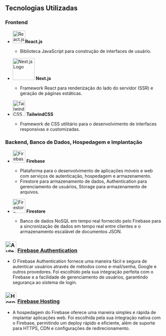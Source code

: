 ## Tecnologias Utilizadas

### Frontend

- <img src="https://upload.wikimedia.org/wikipedia/commons/a/a7/React-icon.svg" alt="React.js Logo" width="40" height="40" />**React.js** 
  - Biblioteca JavaScript para construção de interfaces de usuário.

- <img src="https://upload.wikimedia.org/wikipedia/commons/8/8e/Nextjs-logo.svg" alt="Next.js Logo" width="70" /> **Next.js** 
  - Framework React para renderização do lado do servidor (SSR) e geração de páginas estáticas.

- <img src="https://upload.wikimedia.org/wikipedia/commons/d/d5/Tailwind_CSS_Logo.svg" alt="TailwindCSS Logo" width="40" height="50" /> **TailwindCSS** 
  - Framework de CSS utilitário para o desenvolvimento de interfaces responsivas e customizadas.

### Backend, Banco de Dados, Hospedagem e Implantação

- <img src="https://www.gstatic.com/devrel-devsite/prod/veedbeaae685ee44a03112cb16b1d4bd8e26efe964d9c2b235745fe9600d13418/firebase/images/touchicon-180.png" alt="Firebase Logo" width="40" height="40" /> **Firebase** 
  - Plataforma para o desenvolvimento de aplicações móveis e web com serviços de autenticação, hospedagem e armazenamento.
  - Firestore para armazenamento de dados, Authentication para gerenciamento de usuários, Storage para armazenamento de arquivos.

- <img src="https://static-00.iconduck.com/assets.00/file-type-firestore-icon-1780x2048-0rzupks3.png" alt="Firestore Logo" width="40" height="45" /> **Firestore** 
  - Banco de dados NoSQL em tempo real fornecido pelo Firebase para a sincronização de dados em tempo real entre clientes e o armazenamento escalável de documentos JSON.

### <img src="https://s3.amazonaws.com/cdn.hotglue.xyz/images/logos/firebase-auth.png" alt="Autenticação Firebase Logo" width="35" height="35"/> [**Firebase Authentication**](https://firebase.google.com/products/auth)
- O Firebase Authentication fornece uma maneira fácil e segura de autenticar usuários através de métodos como e-mail/senha, Google e outros provedores. Foi escolhido pela sua integração perfeita com o Firebase e a facilidade de gerenciamento de usuários, garantindo segurança ao sistema de login.

### <img src="https://www.svgrepo.com/show/373597/firebasehosting.svg" alt="Hospedagem Firebase Logo" width="35" height="35"/> [**Firebase Hosting**](https://firebase.google.com/docs/hosting?hl=pt)
- A hospedagem do Firebase oferece uma maneira simples e rápida de implantar aplicações web. Foi escolhida pela sua integração nativa com o Firebase, permitindo um deploy rápido e eficiente, além de suporte para HTTPS, CDN e configurações de redirecionamento.

